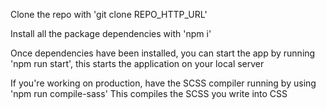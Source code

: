 Clone the repo with 'git clone REPO_HTTP_URL'

Install all the package dependencies with 'npm i'

Once dependencies have been installed, you can start the app by running 'npm run start', this starts the application on your local server

If you're working on production, have the SCSS compiler running by using 'npm run compile-sass'
This compiles the SCSS you write into CSS
